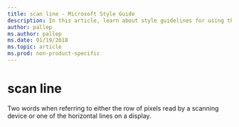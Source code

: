 ```yaml
---
title: scan line - Microsoft Style Guide
description: In this article, learn about style guidelines for using the term 'scan line' in Microsoft documents.
author: pallep
ms.author: pallep
ms.date: 01/19/2018
ms.topic: article
ms.prod: non-product-specific
---
```


# scan line

Two words when referring to either the row of pixels read by a scanning device or one of the horizontal lines on a display.
